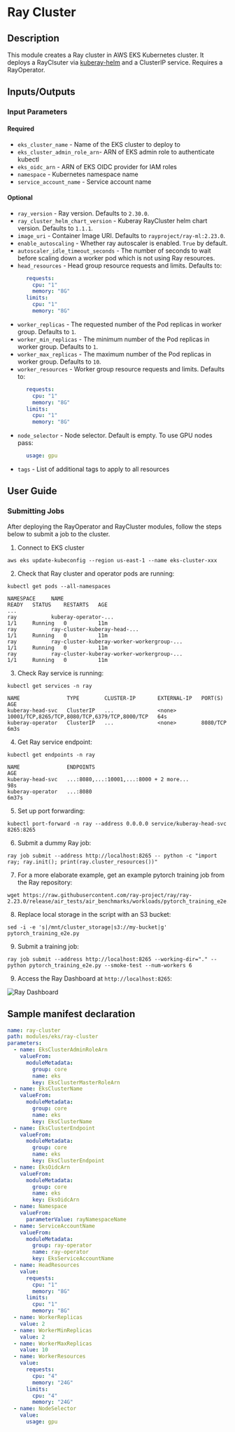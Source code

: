 # Ray Cluster

## Description

This module creates a Ray cluster in AWS EKS Kubernetes cluster. It deploys a RayClsuter via [kuberay-helm](https://github.com/ray-project/kuberay-helm) and a ClusterIP service. Requires a RayOperator.

## Inputs/Outputs

### Input Parameters

#### Required

- `eks_cluster_name` - Name of the EKS cluster to deploy to
- `eks_cluster_admin_role_arn`- ARN of EKS admin role to authenticate kubectl
- `eks_oidc_arn` - ARN of EKS OIDC provider for IAM roles
- `namespace` - Kubernetes namespace name
- `service_account_name` - Service account name

#### Optional

- `ray_version` - Ray version. Defaults to `2.30.0`.
- `ray_cluster_helm_chart_version` - Kuberay RayCluster helm chart version. Defaults to `1.1.1`.
- `image_uri` - Container Image URI. Defaults to `rayproject/ray-ml:2.23.0`.
- `enable_autoscaling` - Whether ray autoscaler is enabled. `True` by default.
- `autoscaler_idle_timeout_seconds` -  The number of seconds to wait before scaling down a worker pod which is not using Ray resources.
- `head_resources` - Head group resource requests and limits. Defaults to:
```yaml
      requests:
        cpu: "1"
        memory: "8G"
      limits:
        cpu: "1"
        memory: "8G"
```
- `worker_replicas` - The requested number of the Pod replicas in worker group. Defaults to `1`.
- `worker_min_replicas` - The minimum number of the Pod replicas in worker group. Defaults to `1`.
- `worker_max_replicas` - The maximum number of the Pod replicas in worker group. Defaults to `10`.
- `worker_resources` - Worker group resource requests and limits. Defaults to:
```yaml
      requests:
        cpu: "1"
        memory: "8G"
      limits:
        cpu: "1"
        memory: "8G"
```
- `node_selector` - Node selector. Default is empty. To use GPU nodes pass:
```yaml
      usage: gpu
```
- `tags` - List of additional tags to apply to all resources

## User Guide

### Submitting Jobs

After deploying the RayOperator and RayCluster modules, follow the steps below to submit a job to the cluster.

1. Connect to EKS cluster
```
aws eks update-kubeconfig --region us-east-1 --name eks-cluster-xxx
```

2. Check that Ray cluster and operator pods are running:

```
kubectl get pods --all-namespaces

NAMESPACE     NAME                                                        READY   STATUS    RESTARTS   AGE
...
ray           kuberay-operator-...                                        1/1     Running   0          11m
ray           ray-cluster-kuberay-head-...                                1/1     Running   0          11m
ray           ray-cluster-kuberay-worker-workergroup-...                  1/1     Running   0          11m
ray           ray-cluster-kuberay-worker-workergroup-...                  1/1     Running   0          11m
```

3. Check Ray service is running:

```
kubectl get services -n ray

NAME               TYPE        CLUSTER-IP       EXTERNAL-IP   PORT(S)                                         AGE
kuberay-head-svc   ClusterIP   ...              <none>        10001/TCP,8265/TCP,8080/TCP,6379/TCP,8000/TCP   64s
kuberay-operator   ClusterIP   ...              <none>        8080/TCP                                        6m3s
```

4. Get Ray service endpoint:

```
kubectl get endpoints -n ray

NAME               ENDPOINTS                                                      AGE
kuberay-head-svc   ...:8080,...:10001,...:8000 + 2 more...                        98s
kuberay-operator   ...:8080                                                       6m37s
```

5. Set up port forwarding:

```
kubectl port-forward -n ray --address 0.0.0.0 service/kuberay-head-svc  8265:8265
```

6. Submit a dummy Ray job:
```
ray job submit --address http://localhost:8265 -- python -c "import ray; ray.init(); print(ray.cluster_resources())"
```

7. For a more elaborate example, get an example pytorch training job from the Ray repository:

```
wget https://raw.githubusercontent.com/ray-project/ray/ray-2.23.0/release/air_tests/air_benchmarks/workloads/pytorch_training_e2e.py
```

8. Replace local storage in the script with an S3 bucket:

```
sed -i -e 's|/mnt/cluster_storage|s3://my-bucket|g' pytorch_training_e2e.py
```

9. Submit a training job:

```
ray job submit --address http://localhost:8265 --working-dir="." -- python pytorch_training_e2e.py --smoke-test --num-workers 6

```

9. Access the Ray Dashboard at `http://localhost:8265`:

![Ray Dashboard](docs/_static/ray-dashboard.png "Ray Dashboard")

## Sample manifest declaration

```yaml
name: ray-cluster
path: modules/eks/ray-cluster
parameters:
  - name: EksClusterAdminRoleArn
    valueFrom:
      moduleMetadata:
        group: core
        name: eks
        key: EksClusterMasterRoleArn
  - name: EksClusterName
    valueFrom:
      moduleMetadata:
        group: core
        name: eks
        key: EksClusterName
  - name: EksClusterEndpoint
    valueFrom:
      moduleMetadata:
        group: core
        name: eks
        key: EksClusterEndpoint
  - name: EksOidcArn
    valueFrom:
      moduleMetadata:
        group: core
        name: eks
        key: EksOidcArn
  - name: Namespace
    valueFrom:
      parameterValue: rayNamespaceName
  - name: ServiceAccountName
    valueFrom:
      moduleMetadata:
        group: ray-operator
        name: ray-operator
        key: EksServiceAccountName
  - name: HeadResources
    value:
      requests:
        cpu: "1"
        memory: "8G"
      limits:
        cpu: "1"
        memory: "8G"
  - name: WorkerReplicas
    value: 2
  - name: WorkerMinReplicas
    value: 2
  - name: WorkerMaxReplicas
    value: 10
  - name: WorkerResources
    value:
      requests:
        cpu: "4"
        memory: "24G"
      limits:
        cpu: "4"
        memory: "24G"
  - name: NodeSelector
    value:
      usage: gpu
```
